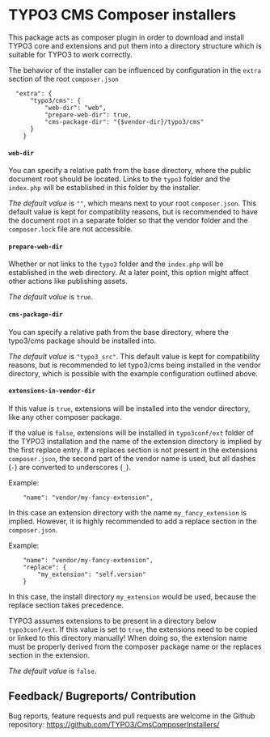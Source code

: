 TYPO3 CMS Composer installers
=============================

This package acts as composer plugin in order to download and install
TYPO3 core and extensions and put them into a directory structure
which is suitable for TYPO3 to work correctly.

The behavior of the installer can be influenced by configuration in the `extra` section of the root `composer.json`

```
  "extra": {
      "typo3/cms": {
          "web-dir": "web",
          "prepare-web-dir": true,
          "cms-package-dir": "{$vendor-dir}/typo3/cms"
      }
    }
```

#### `web-dir`
You can specify a relative path from the base directory, where the public document root should be located.
Links to the `typo3` folder and the `index.php` will be established in this folder by the installer.

*The default value* is `""`, which means next to your root `composer.json`. This default value is kept for compatiblity reasons, but is recommended to have the document root in a separate folder so that the vendor folder and the `composer.lock` file are not accessible.

#### `prepare-web-dir`
Whether or not links to the `typo3` folder and the `index.php` will be established in the web directory.
At a later point, this option might affect other actions like publishing assets.

*The default value* is `true`.

#### `cms-package-dir`
You can specify a relative path from the base directory, where the typo3/cms package should be installed into.

*The default value* is `"typo3_src"`. This default value is kept for compatibility reasons, but is recommended to let typo3/cms being installed in the vendor directory, which is possible with the example configuration outlined above.

#### `extensions-in-vendor-dir`
If this value is `true`, extensions will be installed into the vendor directory, like any other composer package.

If the value is `false`, extensions will be installed in `typo3conf/ext` folder of the TYPO3 installation
and the name of the extension directory is implied by the first replace entry.
If a replaces section is not present in the extensions `composer.json`, the second part of the vendor name is used, but all dashes (`-`) are converted to underscores (`_`).

Example:
```
    "name": "vendor/my-fancy-extension",
```
In this case an extension directory with the name `my_fancy_extension` is implied.
However, it is highly recommended to add a replace section in the `composer.json`.

Example:
```
    "name": "vendor/my-fancy-extension",
    "replace": {
        "my_extension": "self.version"
    }
```

In this case, the install directory `my_extension` would be used, because the replace section takes precedence.

TYPO3 assumes extensions to be present in a directory below `typo3conf/ext`.
If this value is set to `true`, the extensions need to be copied or linked to this directory manually!
When doing so, the extension name must be properly derived from the composer package name or the replaces section in the extension.

*The default value* is `false`.

## Feedback/ Bugreports/ Contribution

Bug reports, feature requests and pull requests are welcome in the Github repository: https://github.com/TYPO3/CmsComposerInstallers/
